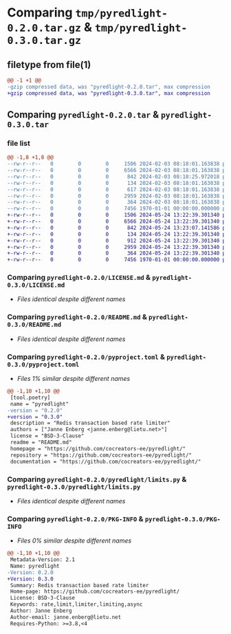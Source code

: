 # Comparing `tmp/pyredlight-0.2.0.tar.gz` & `tmp/pyredlight-0.3.0.tar.gz`

## filetype from file(1)

```diff
@@ -1 +1 @@
-gzip compressed data, was "pyredlight-0.2.0.tar", max compression
+gzip compressed data, was "pyredlight-0.3.0.tar", max compression
```

## Comparing `pyredlight-0.2.0.tar` & `pyredlight-0.3.0.tar`

### file list

```diff
@@ -1,8 +1,8 @@
--rw-r--r--   0        0        0     1506 2024-02-03 08:18:01.163838 pyredlight-0.2.0/LICENSE.md
--rw-r--r--   0        0        0     6566 2024-02-03 08:18:01.163838 pyredlight-0.2.0/README.md
--rw-r--r--   0        0        0      842 2024-02-03 08:18:25.972018 pyredlight-0.2.0/pyproject.toml
--rw-r--r--   0        0        0      134 2024-02-03 08:18:01.163838 pyredlight-0.2.0/pyredlight/__init__.py
--rw-r--r--   0        0        0      617 2024-02-03 08:18:01.163838 pyredlight-0.2.0/pyredlight/fastapi.py
--rw-r--r--   0        0        0     2959 2024-02-03 08:18:01.163838 pyredlight-0.2.0/pyredlight/limits.py
--rw-r--r--   0        0        0      364 2024-02-03 08:18:01.163838 pyredlight-0.2.0/pyredlight/redis.py
--rw-r--r--   0        0        0     7456 1970-01-01 00:00:00.000000 pyredlight-0.2.0/PKG-INFO
+-rw-r--r--   0        0        0     1506 2024-05-24 13:22:39.301340 pyredlight-0.3.0/LICENSE.md
+-rw-r--r--   0        0        0     6566 2024-05-24 13:22:39.301340 pyredlight-0.3.0/README.md
+-rw-r--r--   0        0        0      842 2024-05-24 13:23:07.141586 pyredlight-0.3.0/pyproject.toml
+-rw-r--r--   0        0        0      134 2024-05-24 13:22:39.301340 pyredlight-0.3.0/pyredlight/__init__.py
+-rw-r--r--   0        0        0      912 2024-05-24 13:22:39.301340 pyredlight-0.3.0/pyredlight/fastapi.py
+-rw-r--r--   0        0        0     2959 2024-05-24 13:22:39.301340 pyredlight-0.3.0/pyredlight/limits.py
+-rw-r--r--   0        0        0      364 2024-05-24 13:22:39.301340 pyredlight-0.3.0/pyredlight/redis.py
+-rw-r--r--   0        0        0     7456 1970-01-01 00:00:00.000000 pyredlight-0.3.0/PKG-INFO
```

### Comparing `pyredlight-0.2.0/LICENSE.md` & `pyredlight-0.3.0/LICENSE.md`

 * *Files identical despite different names*

### Comparing `pyredlight-0.2.0/README.md` & `pyredlight-0.3.0/README.md`

 * *Files identical despite different names*

### Comparing `pyredlight-0.2.0/pyproject.toml` & `pyredlight-0.3.0/pyproject.toml`

 * *Files 1% similar despite different names*

```diff
@@ -1,10 +1,10 @@
 [tool.poetry]
 name = "pyredlight"
-version = "0.2.0"
+version = "0.3.0"
 description = "Redis transaction based rate limiter"
 authors = ["Janne Enberg <janne.enberg@lietu.net>"]
 license = "BSD-3-Clause"
 readme = "README.md"
 homepage = "https://github.com/cocreators-ee/pyredlight/"
 repository = "https://github.com/cocreators-ee/pyredlight/"
 documentation = "https://github.com/cocreators-ee/pyredlight/"
```

### Comparing `pyredlight-0.2.0/pyredlight/limits.py` & `pyredlight-0.3.0/pyredlight/limits.py`

 * *Files identical despite different names*

### Comparing `pyredlight-0.2.0/PKG-INFO` & `pyredlight-0.3.0/PKG-INFO`

 * *Files 0% similar despite different names*

```diff
@@ -1,10 +1,10 @@
 Metadata-Version: 2.1
 Name: pyredlight
-Version: 0.2.0
+Version: 0.3.0
 Summary: Redis transaction based rate limiter
 Home-page: https://github.com/cocreators-ee/pyredlight/
 License: BSD-3-Clause
 Keywords: rate,limit,limiter,limiting,async
 Author: Janne Enberg
 Author-email: janne.enberg@lietu.net
 Requires-Python: >=3.8,<4
```

